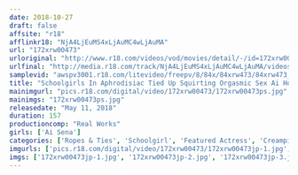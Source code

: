```yaml
---
date: 2018-10-27
draft: false
affsite: "r18"
afflinkr18: "NjA4LjEuMS4xLjAuMC4wLjAuMA"
url: "172xrw00473"
urloriginal: "http://www.r18.com/videos/vod/movies/detail/-/id=172xrw00473"
urlfinal: "http://media.r18.com/track/NjA4LjEuMS4xLjAuMC4wLjAuMA/videos/vod/movies/detail/-/id=172xrw00473"
samplevid: "awspv3001.r18.com/litevideo/freepv/8/84x/84xrw473/84xrw473_dmb_w.mp4"
title: "Schoolgirls In Aphrodisiac Tied Up Squirting Orgasmic Sex Ai Hoshina"
mainimgurl: "pics.r18.com/digital/video/172xrw00473/172xrw00473ps.jpg"
mainimgs: "172xrw00473ps.jpg"
releasedate: "May 11, 2018"
duration: 157
productioncomp: "Real Works"
girls: ['Ai Sena']
categories: ['Ropes & Ties', 'Schoolgirl', 'Featured Actress', 'Creampie', 'Substance Use', 'Squirting', 'Deep Throat', 'Hi-Def']
imgurls: ['pics.r18.com/digital/video/172xrw00473/172xrw00473jp-1.jpg', 'pics.r18.com/digital/video/172xrw00473/172xrw00473jp-2.jpg', 'pics.r18.com/digital/video/172xrw00473/172xrw00473jp-3.jpg', 'pics.r18.com/digital/video/172xrw00473/172xrw00473jp-4.jpg', 'pics.r18.com/digital/video/172xrw00473/172xrw00473jp-5.jpg', 'pics.r18.com/digital/video/172xrw00473/172xrw00473jp-6.jpg', 'pics.r18.com/digital/video/172xrw00473/172xrw00473jp-7.jpg', 'pics.r18.com/digital/video/172xrw00473/172xrw00473jp-8.jpg', 'pics.r18.com/digital/video/172xrw00473/172xrw00473jp-9.jpg', 'pics.r18.com/digital/video/172xrw00473/172xrw00473jp-10.jpg', 'pics.r18.com/digital/video/172xrw00473/172xrw00473jp-11.jpg', 'pics.r18.com/digital/video/172xrw00473/172xrw00473jp-12.jpg', 'pics.r18.com/digital/video/172xrw00473/172xrw00473jp-13.jpg', 'pics.r18.com/digital/video/172xrw00473/172xrw00473jp-14.jpg', 'pics.r18.com/digital/video/172xrw00473/172xrw00473jp-15.jpg', 'pics.r18.com/digital/video/172xrw00473/172xrw00473jp-16.jpg', 'pics.r18.com/digital/video/172xrw00473/172xrw00473jp-17.jpg', 'pics.r18.com/digital/video/172xrw00473/172xrw00473jp-18.jpg', 'pics.r18.com/digital/video/172xrw00473/172xrw00473jp-19.jpg', 'pics.r18.com/digital/video/172xrw00473/172xrw00473jp-20.jpg']
imgs: ['172xrw00473jp-1.jpg', '172xrw00473jp-2.jpg', '172xrw00473jp-3.jpg', '172xrw00473jp-4.jpg', '172xrw00473jp-5.jpg', '172xrw00473jp-6.jpg', '172xrw00473jp-7.jpg', '172xrw00473jp-8.jpg', '172xrw00473jp-9.jpg', '172xrw00473jp-10.jpg', '172xrw00473jp-11.jpg', '172xrw00473jp-12.jpg', '172xrw00473jp-13.jpg', '172xrw00473jp-14.jpg', '172xrw00473jp-15.jpg', '172xrw00473jp-16.jpg', '172xrw00473jp-17.jpg', '172xrw00473jp-18.jpg', '172xrw00473jp-19.jpg', '172xrw00473jp-20.jpg']
---
```

